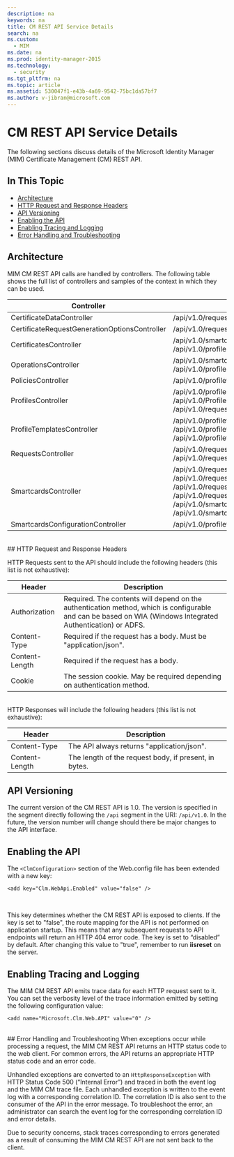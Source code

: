 ```yaml
---
description: na
keywords: na
title: CM REST API Service Details
search: na
ms.custom: 
  - MIM
ms.date: na
ms.prod: identity-manager-2015
ms.technology: 
  - security
ms.tgt_pltfrm: na
ms.topic: article
ms.assetid: 530047f1-e43b-4a69-9542-75bc1da57bf7
ms.author: v-jibran@microsoft.com
---
```

# CM REST API Service Details
The following sections discuss details of the Microsoft Identity Manager (MIM) Certificate Management (CM) REST API.

## In This Topic

- [Architecture](#Architecture)
- [HTTP Request and Response Headers](#HttpHeaders)
- [API Versioning](#Versioning)
- [Enabling the API](#APIConfig)
- [Enabling Tracing and Logging](#TracingConfig)
- [Error Handling and Troubleshooting](#ErrorHandling)

<a name="Architecture"></a>
## Architecture 
MIM CM REST API calls are handled by controllers. The following table shows the full list of controllers and samples of the context in which they can be used.

Controller| Sample route
----------|-------------
CertificateDataController| /api/v1.0/requests/{requestid}/certificatedata /
CertificateRequestGenerationOptionsController| /api/v1.0/requests/{requestid}/certificaterequestgenerationoptions
CertificatesController| /api/v1.0/smartcards/{smartcardid}/certificates <br/> /api/v1.0/profiles/{profileid}/certificates
OperationsController| /api/v1.0/smartcards/{smartcardid}/operations <br/> /api/v1.0/profiles/{profileid}/operations
PoliciesController| /api/v1.0/profiletemplates/{profiletemplateid}/policies/{id}
ProfilesController| /api/v1.0/profiles/{id} <br/> /api/v1.0/Profiles <br/> /api/v1.0/requests/{requestid}/profiles/{id}
ProfileTemplatesController| /api/v1.0/profiletemplates/{id} <br/> /api/v1.0/profiletemplates <br/> /api/v1.0/profiletemplates/{profiletemplateid}/policies/{id}
RequestsController| /api/v1.0/requests/{id} <br/> /api/v1.0/requests
SmartcardsController| /api/v1.0/requests/{requestid}/smartcards/{id}/diversifiedkey <br/> /api/v1.0/requests/{requestid}/smartcards/{id}/serverproposedpin <br/> /api/v1.0/requests/{requestid}/smartcards/{id}/authenticationresponse <br/> /api/v1.0/requests/{requestid}/smartcards/{id} <br/> /api/v1.0/smartcards/{id} <br/> /api/v1.0/smartcards
SmartcardsConfigurationController| /api/v1.0/profiletemplates/{profiletemplateid}/configuration/smartcards
<br/>
<a name="HttpHeaders"></a>
## HTTP Request and Response Headers

HTTP Requests sent to the API should include the following headers (this list is not exhaustive):

Header | Description
-------|------------
Authorization | Required. The contents will depend on the authentication method, which is configurable and can be based on WIA (Windows Integrated Authentication) or ADFS.
Content-Type | Required if the request has a body. Must be "application/json".
Content-Length | Required if the request has a body. 
Cookie | The session cookie. May be required depending on authentication method.
<br/>
HTTP Responses will include the following headers (this list is  not exhaustive):

Header | Description
-------|------------
Content-Type | The API always returns "application/json".
Content-Length | The length of the request body, if present, in bytes.

<a name="Versioning"></a>
## API Versioning 
The current version of the CM REST API is 1.0. The version is specified in the segment directly following the `/api` segment in the URI: `/api/v1.0`. In the future, the version number will change should there be major changes to the API interface.

<a name="APIConfig"></a>
## Enabling the API 
The `<ClmConfiguration>` section of the Web.config file has been extended with a new key:

```
<add key="Clm.WebApi.Enabled" value="false" />
```
<br/>

This key determines whether the CM REST API is exposed to clients. If the key is set to "false", the route mapping for the API is not performed on application startup. This means that any subsequent requests to API endpoints will return an HTTP 404 error code. The key is set to “disabled” by default.
After changing this value to "true", remember to run **iisreset** on the server.

<a name="TracingConfig"></a>
## Enabling Tracing and Logging 
The MIM CM REST API emits trace data for each HTTP request sent to it. You can set the verbosity level of the trace information emitted by setting the following configuration value:

```
<add name="Microsoft.Clm.Web.API" value="0" />
```
<br/>
<a name="ErrorHandling"></a>
## Error Handling and Troubleshooting 
When exceptions occur while processing a request, the MIM CM REST API returns an HTTP status code to the web client. For common errors, the API returns an appropriate HTTP status code and an error code. 

Unhandled exceptions are converted to an `HttpResponseException` with HTTP Status Code 500 (“Internal Error”) and traced in both the event log and the MIM CM trace file. Each unhandled exception is written to the event log with a corresponding correlation ID. The correlation ID is also sent to the consumer of the API in the error message. To troubleshoot the error, an administrator can search the event log for the corresponding correlation ID and error details.

Due to security concerns, stack traces corresponding to errors generated as a result of consuming the MIM CM REST API are not sent back to the client.
